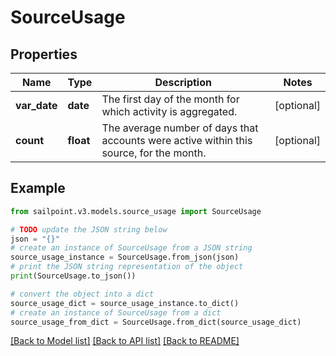 # SourceUsage


## Properties

Name | Type | Description | Notes
------------ | ------------- | ------------- | -------------
**var_date** | **date** | The first day of the month for which activity is aggregated. | [optional] 
**count** | **float** | The average number of days that accounts were active within this source, for the month. | [optional] 

## Example

```python
from sailpoint.v3.models.source_usage import SourceUsage

# TODO update the JSON string below
json = "{}"
# create an instance of SourceUsage from a JSON string
source_usage_instance = SourceUsage.from_json(json)
# print the JSON string representation of the object
print(SourceUsage.to_json())

# convert the object into a dict
source_usage_dict = source_usage_instance.to_dict()
# create an instance of SourceUsage from a dict
source_usage_from_dict = SourceUsage.from_dict(source_usage_dict)
```
[[Back to Model list]](../README.md#documentation-for-models) [[Back to API list]](../README.md#documentation-for-api-endpoints) [[Back to README]](../README.md)



